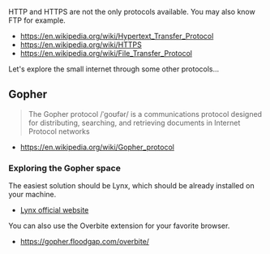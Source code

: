 HTTP and HTTPS are not the only protocols available. You may also know FTP for example.

* https://en.wikipedia.org/wiki/Hypertext_Transfer_Protocol
* https://en.wikipedia.org/wiki/HTTPS
* https://en.wikipedia.org/wiki/File_Transfer_Protocol

Let's explore the small internet through some other protocols...

## Gopher

> The Gopher protocol /ˈɡoʊfər/ is a communications protocol designed for distributing, searching, and retrieving documents in Internet Protocol networks

* https://en.wikipedia.org/wiki/Gopher_protocol

### Exploring the Gopher space

The easiest solution should be Lynx, which should be already installed on your machine.

* [Lynx official website](https://invisible-island.net/lynx/)

You can also use the Overbite extension for your favorite browser.

* https://gopher.floodgap.com/overbite/